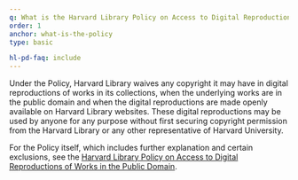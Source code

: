 ```yaml
---
q: What is the Harvard Library Policy on Access to Digital Reproductions of Works in the Public Domain (the "Policy")?
order: 1
anchor: what-is-the-policy
type: basic

hl-pd-faq: include
---
```

Under the Policy, Harvard Library waives any copyright it may have in digital reproductions of works in its collections, when the underlying works are in the public domain and when the digital reproductions are made openly available on Harvard Library websites. These digital reproductions may be used by anyone for any purpose without first securing copyright permission from the Harvard Library or any other representative of Harvard University.

For the Policy itself, which includes further explanation and certain exclusions, see the [Harvard Library Policy on Access to Digital Reproductions of Works in the Public Domain]({{site.baseurl}}/programs/open-initiatives/hl-pd/).
